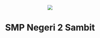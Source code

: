 <div align="center">
    <p>
        <a href="https://esamda.github.io/"><img src="https://avatars.githubusercontent.com/u/176549595?s=200&v=4" /></a>
    </p>
    <p>
    <h1>SMP Negeri 2 Sambit</h1>
</p>
